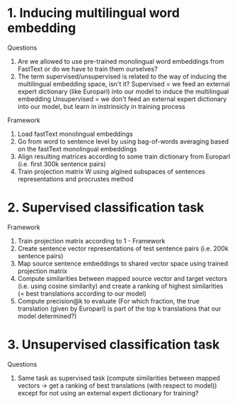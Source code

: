 # 1. Inducing multilingual word embedding
Questions
1. Are we allowed to use pre-trained monolingual word embeddings from FastText or do we have to train them ourselves?
2. The term supervised/unsupervised is related to the way of inducing the multilingual embedding space, isn't it?
    Supervised = we feed an external expert dictionary (like Europarl) into our model to induce the multilingual embedding
    Unsupervised = we don't feed an external expert dictionary into our model, but learn in instrinsicly in training process

Framework
1. Load fastText monolingual embeddings
2. Go from word to sentence level by using bag-of-words averaging based on the fastText monolingual embeddings
3. Align resulting matrices according to some train dictionary from Europarl (i.e. first 300k sentence pairs)
4. Train projection matrix W using algined subspaces of sentences representations and procrustes method

# 2. Supervised classification task
Framework
1. Train projection matrix according to 1 - Framework
2. Create sentence vector representations of test sentence pairs (i.e. 200k sentence pairs)
3. Map source sentence embeddings to shared vector space using trained projection matrix
4. Compute similarities between mapped source vector and target vectors (i.e. using cosine similarity) and create a ranking of highest similarities (= best translations according to our model)
5. Compute precision@k to evaluate (For which fraction, the true translation (given by Europarl) is part of the top k translations that our model determined?)

# 3. Unsupervised classification task
Questions
1. Same task as supervised task (compute similarities between mapped vectors -> get a ranking of best translations (with respect to model)) except for not using an external expert dictionary for training?
           



